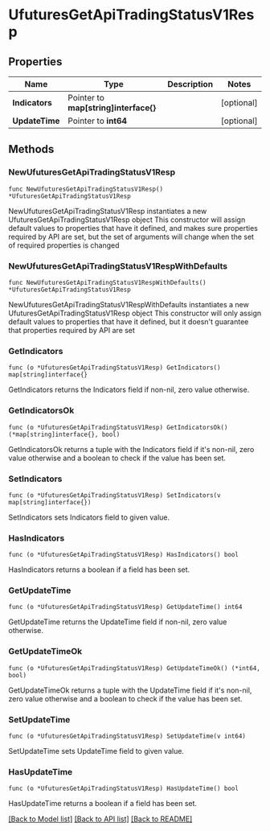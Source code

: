 # UfuturesGetApiTradingStatusV1Resp

## Properties

Name | Type | Description | Notes
------------ | ------------- | ------------- | -------------
**Indicators** | Pointer to **map[string]interface{}** |  | [optional] 
**UpdateTime** | Pointer to **int64** |  | [optional] 

## Methods

### NewUfuturesGetApiTradingStatusV1Resp

`func NewUfuturesGetApiTradingStatusV1Resp() *UfuturesGetApiTradingStatusV1Resp`

NewUfuturesGetApiTradingStatusV1Resp instantiates a new UfuturesGetApiTradingStatusV1Resp object
This constructor will assign default values to properties that have it defined,
and makes sure properties required by API are set, but the set of arguments
will change when the set of required properties is changed

### NewUfuturesGetApiTradingStatusV1RespWithDefaults

`func NewUfuturesGetApiTradingStatusV1RespWithDefaults() *UfuturesGetApiTradingStatusV1Resp`

NewUfuturesGetApiTradingStatusV1RespWithDefaults instantiates a new UfuturesGetApiTradingStatusV1Resp object
This constructor will only assign default values to properties that have it defined,
but it doesn't guarantee that properties required by API are set

### GetIndicators

`func (o *UfuturesGetApiTradingStatusV1Resp) GetIndicators() map[string]interface{}`

GetIndicators returns the Indicators field if non-nil, zero value otherwise.

### GetIndicatorsOk

`func (o *UfuturesGetApiTradingStatusV1Resp) GetIndicatorsOk() (*map[string]interface{}, bool)`

GetIndicatorsOk returns a tuple with the Indicators field if it's non-nil, zero value otherwise
and a boolean to check if the value has been set.

### SetIndicators

`func (o *UfuturesGetApiTradingStatusV1Resp) SetIndicators(v map[string]interface{})`

SetIndicators sets Indicators field to given value.

### HasIndicators

`func (o *UfuturesGetApiTradingStatusV1Resp) HasIndicators() bool`

HasIndicators returns a boolean if a field has been set.

### GetUpdateTime

`func (o *UfuturesGetApiTradingStatusV1Resp) GetUpdateTime() int64`

GetUpdateTime returns the UpdateTime field if non-nil, zero value otherwise.

### GetUpdateTimeOk

`func (o *UfuturesGetApiTradingStatusV1Resp) GetUpdateTimeOk() (*int64, bool)`

GetUpdateTimeOk returns a tuple with the UpdateTime field if it's non-nil, zero value otherwise
and a boolean to check if the value has been set.

### SetUpdateTime

`func (o *UfuturesGetApiTradingStatusV1Resp) SetUpdateTime(v int64)`

SetUpdateTime sets UpdateTime field to given value.

### HasUpdateTime

`func (o *UfuturesGetApiTradingStatusV1Resp) HasUpdateTime() bool`

HasUpdateTime returns a boolean if a field has been set.


[[Back to Model list]](../README.md#documentation-for-models) [[Back to API list]](../README.md#documentation-for-api-endpoints) [[Back to README]](../README.md)


